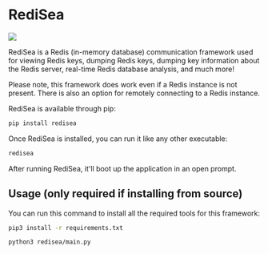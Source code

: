 # RediSea

<img src="https://raw.githubusercontent.com/hifumi1337/RediSea/main/assets/redisea_banner_v3.png">

RediSea is a Redis (in-memory database) communication framework used for viewing Redis keys, dumping Redis keys, dumping key information about the Redis server, real-time Redis database analysis, and much more!

Please note, this framework does work even if a Redis instance is not present. There is also an option for remotely connecting to a Redis instance.

RediSea is available through pip:
```bash
pip install redisea
```

Once RediSea is installed, you can run it like any other executable:
```bash
redisea
```

After running RediSea, it'll boot up the application in an open prompt.

## Usage (only required if installing from source)
You can run this command to install all the required tools for this framework:
```bash
pip3 install -r requirements.txt
```
```bash
python3 redisea/main.py
```